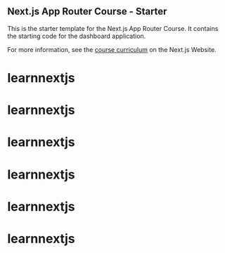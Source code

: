 ## Next.js App Router Course - Starter

This is the starter template for the Next.js App Router Course. It contains the starting code for the dashboard application.

For more information, see the [course curriculum](https://nextjs.org/learn) on the Next.js Website.
# learnnextjs
# learnnextjs
# learnnextjs
# learnnextjs
# learnnextjs
# learnnextjs
